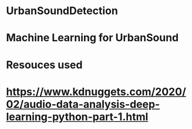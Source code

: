 # UrbanSoundDetection
# Machine Learning for UrbanSound

# Resouces used
# https://www.kdnuggets.com/2020/02/audio-data-analysis-deep-learning-python-part-1.html
